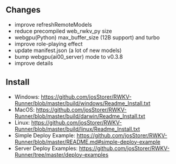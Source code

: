 ## Changes

- improve refreshRemoteModels
- reduce precompiled web_rwkv_py size
- webgpu(Python) max_buffer_size (12B support) and turbo
- improve role-playing effect
- update manifest.json (a lot of new models)
- bump webgpu(ai00_server) mode to v0.3.8
- improve details

## Install

- Windows: https://github.com/josStorer/RWKV-Runner/blob/master/build/windows/Readme_Install.txt
- MacOS: https://github.com/josStorer/RWKV-Runner/blob/master/build/darwin/Readme_Install.txt
- Linux: https://github.com/josStorer/RWKV-Runner/blob/master/build/linux/Readme_Install.txt
- Simple Deploy Example: https://github.com/josStorer/RWKV-Runner/blob/master/README.md#simple-deploy-example
- Server Deploy Examples: https://github.com/josStorer/RWKV-Runner/tree/master/deploy-examples
